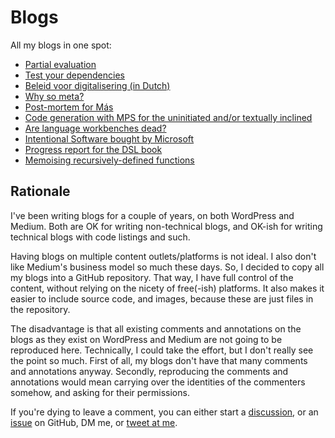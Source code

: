 # Blogs

All my blogs in one spot:

<!-- * [“Post-mortem” of business rules for the EU DCC](content/eu-dcc-business-rules-post-mortem/blog.adoc) -->
* [Partial evaluation](content/partial-evaluation/partial-evaluation.adoc)
* [Test your dependencies](content/test-your-dependencies.adoc)
* [Beleid voor digitalisering (in Dutch)](content/reactie-op-oproep-Ron.adoc)
* [Why so meta?](content/why-so-meta.adoc)
* [Post-mortem for Más](content/post-mortem-for-Más.adoc)
* [Code generation with MPS for the uninitiated and/or textually inclined](content/code-generation-with-mps-for-the-uninitiated-and-or-textually-inclined.adoc)
* [Are language workbenches dead?](content/are-language-workbenches-dead.adoc)
* [Intentional Software bought by Microsoft](content/intentional-software-bought-by-microsoft.adoc)
* [Progress report for the DSL book](content/book-progress-update-2022-09.adoc)
* [Memoising recursively-defined functions](content/fibonacci/HOFs-for-recursively-defined-functions.adoc)


## Rationale

I've been writing blogs for a couple of years, on both WordPress and Medium.
Both are OK for writing non-technical blogs, and OK-ish for writing technical blogs with code listings and such.

Having blogs on multiple content outlets/platforms is not ideal.
I also don't like Medium's business model so much these days.
So, I decided to copy all my blogs into a GitHub repository.
That way, I have full control of the content, without relying on the nicety of free(-ish) platforms.
It also makes it easier to include source code, and images, because these are just files in the repository.

The disadvantage is that all existing comments and annotations on the blogs as they exist on WordPress and Medium are not going to be reproduced here.
Technically, I could take the effort, but I don't really see the point so much.
First of all, my blogs don't have that many comments and annotations anyway.
Secondly, reproducing the comments and annotations would mean carrying over the identities of the commenters somehow, and asking for their permissions.

If you're dying to leave a comment, you can either start a [discussion](https://github.com/dslmeinte/blogs/discussions), or an [issue](https://github.com/dslmeinte/blogs/issues) on GitHub, DM me, or [tweet at me](https://twitter.com/meinte37).

